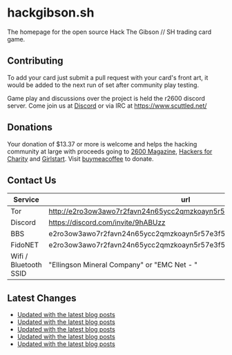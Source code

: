# hackgibson.sh
The homepage for the open source Hack The Gibson // SH trading card game.


## Contributing

To add your card just submit a pull request with your card's front art, it would be added to the next run of set after community play testing.

Game play and discussions over the project is held the r2600 discord server. Come join us at [Discord](https://discord.com/invite/9hABUzz) or via IRC at https://www.scuttled.net/


## Donations

Your donation of $13.37 or more is welcome and helps the hacking community at large with proceeds going to [2600 Magazine](https://2600.com/), [Hackers for Charity](https://hackersforcharity.org) and [Girlstart](https://girlstart.org).  Visit [buymeacoffee](https://www.buymeacoffee.com/hackgibson.sh) to donate.


## Contact Us

Service | url
-|-
Tor | http://e2ro3ow3awo7r2favn24n65ycc2qmzkoayn5r57e3f56nvjwdcgg32ad.onion
Discord | https://discord.com/invite/9hABUzz
BBS | e2ro3ow3awo7r2favn24n65ycc2qmzkoayn5r57e3f56nvjwdcgg32ad.onion:23
FidoNET | e2ro3ow3awo7r2favn24n65ycc2qmzkoayn5r57e3f56nvjwdcgg32ad.onion:24554
Wifi / Bluetooth SSID | "Ellingson Mineral Company" or "EMC Net - <fidonet address>"

## Latest Changes
<!-- BLOG-POST-LIST:START -->
- [Updated with the latest blog posts](https://github.com/DFW2600/hackgibson.sh/commit/6a0f21e2be0b6be63c154255eef529ee8e5a72ca)
- [Updated with the latest blog posts](https://github.com/DFW2600/hackgibson.sh/commit/1c54341d5b3f73b29ca2a394376c424a7c2c70b4)
- [Updated with the latest blog posts](https://github.com/DFW2600/hackgibson.sh/commit/4fe87773bb6336f7eec20e9b7678158f066e96a6)
- [Updated with the latest blog posts](https://github.com/DFW2600/hackgibson.sh/commit/f8618004fa98f39dc767cfdb559abbbcfb565da7)
- [Updated with the latest blog posts](https://github.com/DFW2600/hackgibson.sh/commit/fa845892519fcf075afece84167c1d4985bac2b9)
<!-- BLOG-POST-LIST:END -->
